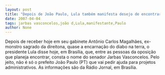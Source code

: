 ```yaml
---
layout: post
title: "Depois de João Paulo, Lula também manifesta desejo de encontrar-se com Jarbas Vasconcelos"
date: 2007-04-04
tags: jarbas vasconcelos,joão d,Lula,manifestante,Paulo
author: None
---
```

Depois de receber hoje em seu gabinete Antônio Carlos Magalhães, ex-monstro sagrado da direitona, quase a encarnação do diabo na terra, o presidente Lula disse hoje, em Brasília, que, entre as pessoas da oposição que planeja encontrar, consta o nome do senador Jarbas Vasconcelos.
Pelo jeito, não é só o prefeito João Paulo (PT) que vai pedir ajuda para projetos administrativos.
As informações são da Rádio Jornal, em Brasília. 